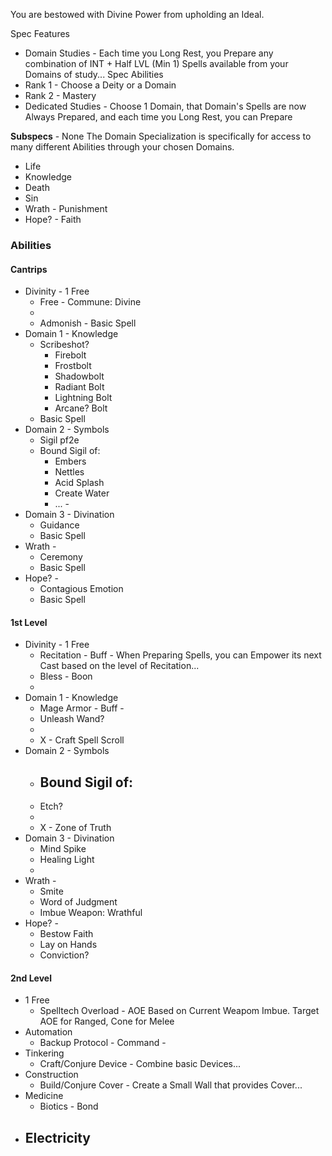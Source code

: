 You are bestowed with Divine Power from upholding an Ideal. 

Spec Features
- Domain Studies - Each time you Long Rest, you Prepare any combination of INT + Half LVL (Min 1) Spells available from your Domains of study...
Spec Abilities
- Rank 1 - Choose a Deity or a Domain
- Rank 2 - 
Mastery
- Dedicated Studies - Choose 1 Domain, that Domain's Spells are now Always Prepared, and each time you Long Rest, you can Prepare 

**Subspecs** - None
The Domain Specialization is specifically for access to many different Abilities through your chosen Domains.
- Life
- Knowledge 
- Death
- Sin
- Wrath - Punishment
- Hope? - Faith

### **Abilities**
#### Cantrips
- Divinity - 1 Free
	- Free - Commune: Divine
	- 
	- Admonish - Basic Spell
- Domain 1 - Knowledge
	- Scribeshot?
		- Firebolt
		- Frostbolt
		- Shadowbolt
		- Radiant Bolt
		- Lightning Bolt
		- Arcane? Bolt
	- Basic Spell
- Domain 2 - Symbols
	- Sigil pf2e
	- Bound Sigil of:
		- Embers
		- Nettles
		- Acid Splash
		- Create Water
		- ...		- 
- Domain 3 - Divination
	- Guidance
	- Basic Spell
- Wrath - 
	- Ceremony
	- Basic Spell
- Hope? - 
	- Contagious Emotion
	- Basic Spell
#### 1st Level
- Divinity - 1 Free
	- Recitation - Buff - When Preparing Spells, you can Empower its next Cast based on the level of Recitation...
	- Bless - Boon
	- 
- Domain 1 - Knowledge
	- Mage Armor - Buff - 
	- Unleash Wand?
	- 
	- X - Craft Spell Scroll
- Domain 2 - Symbols
	- Bound Sigil of:
		- 
	- Etch?
	- 
	- X - Zone of Truth
- Domain 3 - Divination
	- Mind Spike
	- Healing Light
	- 
- Wrath - 
	- Smite
	- Word of Judgment
	- Imbue Weapon: Wrathful
- Hope? - 
	- Bestow Faith
	- Lay on Hands
	- Conviction?

#### 2nd Level
- 1 Free
	- Spelltech Overload - AOE Based on Current Weapom Imbue. Target AOE for Ranged, Cone for Melee
- Automation
	- Backup Protocol - Command -
- Tinkering
	- Craft/Conjure Device - Combine basic Devices... 
- Construction
	- Build/Conjure Cover - Create a Small Wall that provides Cover...
- Medicine
	- Biotics - Bond
- Electricity
	- 
